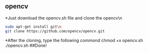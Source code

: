 ## opencv
*Just download the opencv.sh file and clone the opencv\n
```bash
sudo apt-get install git\n
git clone https://github.com/opencv/opencv.git
```
*After the cloning, type the following commond
chmod +x opencv.sh
./opencv.sh
##Done!
